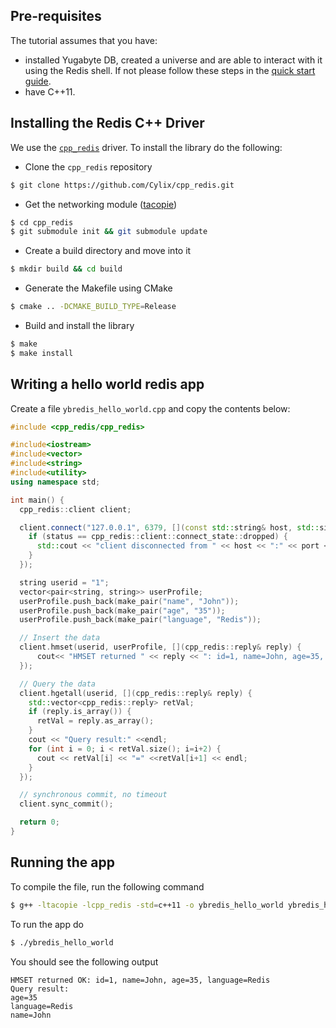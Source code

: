 
## Pre-requisites

The tutorial assumes that you have:

- installed Yugabyte DB, created a universe and are able to interact with it using the Redis shell. If
  not please follow these steps in the [quick start guide](../../../quick-start/test-redis/).
- have C++11.

## Installing the Redis C++ Driver

We use the [`cpp_redis`](https://redis.io/clients#c--) driver. To install the library do the following:

- Clone the `cpp_redis` repository
```sh
$ git clone https://github.com/Cylix/cpp_redis.git
```

- Get the networking module ([tacopie](https://github.com/Cylix/tacopie))
```sh
$ cd cpp_redis
$ git submodule init && git submodule update
```

- Create a build directory and move into it
```sh
$ mkdir build && cd build
```

- Generate the Makefile using CMake
```sh
$ cmake .. -DCMAKE_BUILD_TYPE=Release
```

- Build and install the library
```sh
$ make
$ make install
```

## Writing a hello world redis app

Create a file `ybredis_hello_world.cpp` and copy the contents below:

```cpp
#include <cpp_redis/cpp_redis>

#include<iostream>
#include<vector>
#include<string>
#include<utility>
using namespace std;

int main() {
  cpp_redis::client client;

  client.connect("127.0.0.1", 6379, [](const std::string& host, std::size_t port, cpp_redis::client::connect_state status) {
    if (status == cpp_redis::client::connect_state::dropped) {
      std::cout << "client disconnected from " << host << ":" << port << std::endl;
    }
  });

  string userid = "1";
  vector<pair<string, string>> userProfile;
  userProfile.push_back(make_pair("name", "John"));
  userProfile.push_back(make_pair("age", "35"));
  userProfile.push_back(make_pair("language", "Redis"));

  // Insert the data
  client.hmset(userid, userProfile, [](cpp_redis::reply& reply) {
      cout<< "HMSET returned " << reply << ": id=1, name=John, age=35, language=Redis" << endl;
  });

  // Query the data
  client.hgetall(userid, [](cpp_redis::reply& reply) {
    std::vector<cpp_redis::reply> retVal;
    if (reply.is_array()) {
      retVal = reply.as_array();
    }
    cout << "Query result:" <<endl;
    for (int i = 0; i < retVal.size(); i=i+2) {
      cout << retVal[i] << "=" <<retVal[i+1] << endl; 
    }
  });

  // synchronous commit, no timeout
  client.sync_commit();

  return 0;
}
```

## Running the app

To compile the file, run the following command

```sh
$ g++ -ltacopie -lcpp_redis -std=c++11 -o ybredis_hello_world ybredis_hello_world.cpp
```

To run the app do

```sh
$ ./ybredis_hello_world
```

You should see the following output

```
HMSET returned OK: id=1, name=John, age=35, language=Redis
Query result: 
age=35
language=Redis
name=John
```

